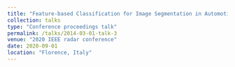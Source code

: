 ```yaml
---
title: "Feature-based Classification for Image Segmentation in Automotive Radar Based on Statistical Distribution Analysis"
collection: talks
type: "Conference proceedings talk"
permalink: /talks/2014-03-01-talk-3
venue: "2020 IEEE radar conference"
date: 2020-09-01
location: "Florence, Italy"
---
```

